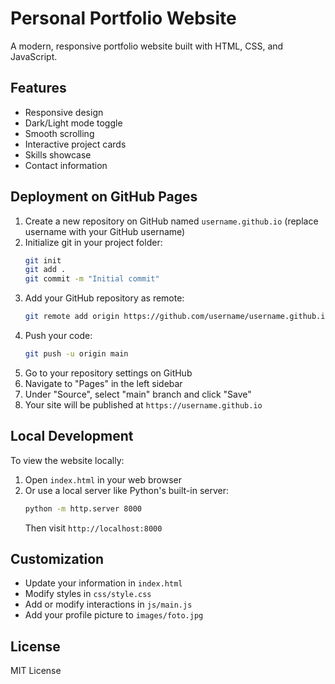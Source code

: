 # Personal Portfolio Website

A modern, responsive portfolio website built with HTML, CSS, and JavaScript.

## Features

- Responsive design
- Dark/Light mode toggle
- Smooth scrolling
- Interactive project cards
- Skills showcase
- Contact information

## Deployment on GitHub Pages

1. Create a new repository on GitHub named `username.github.io` (replace username with your GitHub username)
2. Initialize git in your project folder:
   ```bash
   git init
   git add .
   git commit -m "Initial commit"
   ```
3. Add your GitHub repository as remote:
   ```bash
   git remote add origin https://github.com/username/username.github.io.git
   ```
4. Push your code:
   ```bash
   git push -u origin main
   ```
5. Go to your repository settings on GitHub
6. Navigate to "Pages" in the left sidebar
7. Under "Source", select "main" branch and click "Save"
8. Your site will be published at `https://username.github.io`

## Local Development

To view the website locally:
1. Open `index.html` in your web browser
2. Or use a local server like Python's built-in server:
   ```bash
   python -m http.server 8000
   ```
   Then visit `http://localhost:8000`

## Customization

- Update your information in `index.html`
- Modify styles in `css/style.css`
- Add or modify interactions in `js/main.js`
- Add your profile picture to `images/foto.jpg`

## License

MIT License 